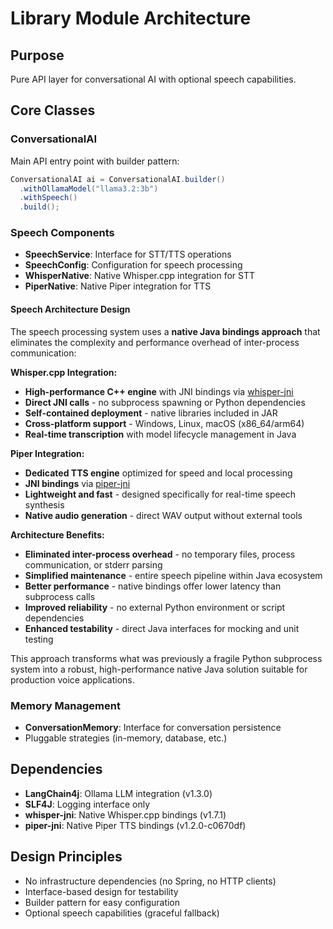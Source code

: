 # Library Module Architecture

## Purpose

Pure API layer for conversational AI with optional speech capabilities.

## Core Classes

### ConversationalAI

Main API entry point with builder pattern:

```java
ConversationalAI ai = ConversationalAI.builder()
  .withOllamaModel("llama3.2:3b")
  .withSpeech()
  .build();
```

### Speech Components

- **SpeechService**: Interface for STT/TTS operations
- **SpeechConfig**: Configuration for speech processing
- **WhisperNative**: Native Whisper.cpp integration for STT
- **PiperNative**: Native Piper integration for TTS

#### Speech Architecture Design

The speech processing system uses a **native Java bindings approach** that eliminates the complexity and performance overhead of inter-process communication:

**Whisper.cpp Integration:**
- **High-performance C++ engine** with JNI bindings via [whisper-jni](https://github.com/GiviMAD/whisper-jni)
- **Direct JNI calls** - no subprocess spawning or Python dependencies
- **Self-contained deployment** - native libraries included in JAR
- **Cross-platform support** - Windows, Linux, macOS (x86_64/arm64)
- **Real-time transcription** with model lifecycle management in Java

**Piper Integration:**
- **Dedicated TTS engine** optimized for speed and local processing
- **JNI bindings** via [piper-jni](https://github.com/GiviMAD/piper-jni) 
- **Lightweight and fast** - designed specifically for real-time speech synthesis
- **Native audio generation** - direct WAV output without external tools

**Architecture Benefits:**
- **Eliminated inter-process overhead** - no temporary files, process communication, or stderr parsing
- **Simplified maintenance** - entire speech pipeline within Java ecosystem
- **Better performance** - native bindings offer lower latency than subprocess calls
- **Improved reliability** - no external Python environment or script dependencies
- **Enhanced testability** - direct Java interfaces for mocking and unit testing

This approach transforms what was previously a fragile Python subprocess system into a robust, high-performance native Java solution suitable for production voice applications.

### Memory Management

- **ConversationMemory**: Interface for conversation persistence
- Pluggable strategies (in-memory, database, etc.)

## Dependencies

- **LangChain4j**: Ollama LLM integration (v1.3.0)
- **SLF4J**: Logging interface only
- **whisper-jni**: Native Whisper.cpp bindings (v1.7.1)
- **piper-jni**: Native Piper TTS bindings (v1.2.0-c0670df)

## Design Principles

- No infrastructure dependencies (no Spring, no HTTP clients)
- Interface-based design for testability
- Builder pattern for easy configuration
- Optional speech capabilities (graceful fallback)

